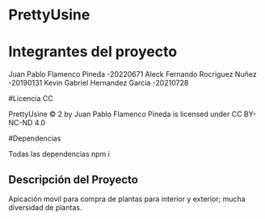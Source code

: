# PrettyUsine

# Integrantes del proyecto

Juan Pablo Flamenco Pineda -20220671
Aleck Fernando Rocriguez Nuñez -20190131
Kevin Gabriel Hernandez Garcia -20210728

#Licencia CC

PrettyUsine © 2 by Juan Pablo Flamenco Pineda is licensed under CC BY-NC-ND 4.0 

#Dependencias

Todas las dependencias 
npm i

## Descripción del Proyecto

Apicación movil para compra de plantas para interior y exterior; mucha diversidad de plantas.
